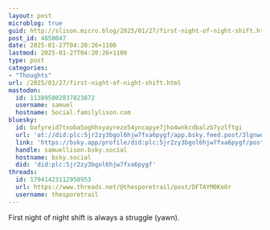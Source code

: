 ```yaml
---
layout: post
microblog: true
guid: http://slison.micro.blog/2025/01/27/first-night-of-night-shift.html
post_id: 4850047
date: 2025-01-27T04:20:26+1100
lastmod: 2025-01-27T04:20:26+1100
type: post
categories:
- "Thoughts"
url: /2025/01/27/first-night-of-night-shift.html
mastodon:
  id: 113895802837823872
  username: samuel
  hostname: Social.familylison.com
bluesky:
  id: bafyreid7txoba5oghhxyayreze54yncapye7jho4wnkcdbalzb7yzlftgi
  url: 'at://did:plc:5jr2zy3bgol6hjw7fxa6pygf/app.bsky.feed.post/3lgnwqokcnh2b'
  link: 'https://bsky.app/profile/did:plc:5jr2zy3bgol6hjw7fxa6pygf/post/3lgnwqokcnh2b'
  handle: samuellison.bsky.social
  hostname: bsky.social
  did: 'did:plc:5jr2zy3bgol6hjw7fxa6pygf'
threads:
  id: 17941423112958953
  url: https://www.threads.net/@thesporetrail/post/DFTAYM0KeOr
  username: thesporetrail
---
```

First night of night shift is always a struggle (yawn).
